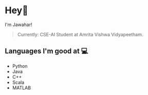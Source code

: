# Hey👋

I'm Jawahar! <br>
> Currently:  CSE-AI Student at Amrita Vishwa Vidyapeetham.

## Languages I'm good at 💻 
* Python 
* Java
* C++
* Scala
* MATLAB
